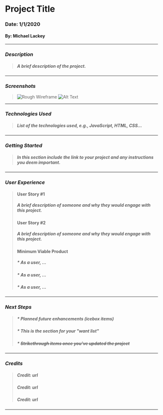 # **Project Title**

### Date: 1/1/2020

#### By: Michael Lackey
***

### ***Description***

>  ##### A brief description of the project.
***

### ***Screenshots***
> ![Rough Wireframe](https://photos.app.goo.gl/ZqLc83C69VxQrvWr5)
> ![Alt Text](url)
***

### ***Technologies Used***

>  ##### List of the technologies used, e.g., JavaScript, HTML, CSS...
***

### ***Getting Started***

>  ##### In this section include the link to your project and any instructions you deem important.
***

### ***User Experience***

>  #### User Story #1
>  ##### A brief description of someone and why they would engage with this project.
>  #### User Story #2
>  ##### A brief description of someone and why they would engage with this project.
>  #### Minimum Viable Product
>  ##### * As a user, ...
>  ##### * As a user, ...
>  ##### * As a user, ...
***

### ***Next Steps***

>  ##### * Planned future enhancements (icebox items)
>  ##### * This is the section for your "want list"
>  ##### * ~~Strikethrough items once you've updated the project~~
***

### ***Credits***

> ##### Credit: url
>
> ##### Credit: url
>  
> ##### Credit: url
***
